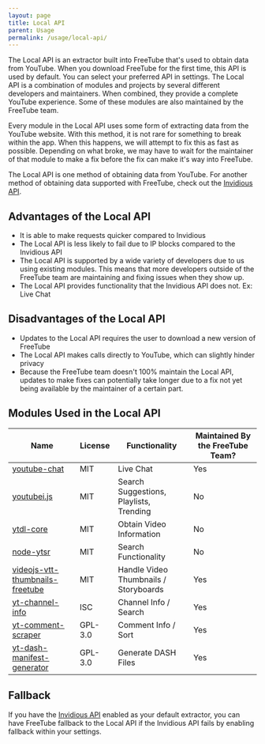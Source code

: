 ```yaml
---
layout: page
title: Local API
parent: Usage
permalink: /usage/local-api/
---
```


The Local API is an extractor built into FreeTube that's used to obtain data from YouTube. When you download FreeTube for the first time, this API is used by default. You can select your preferred API in settings. The Local API is a combination of modules and projects by several different developers and maintainers. When combined, they provide a complete YouTube experience. Some of these modules are also maintained by the FreeTube team.

Every module in the Local API uses some form of extracting data from the YouTube website. With this method, it is not rare for something to break within the app. When this happens, we will attempt to fix this as fast as possible. Depending on what broke, we may have to wait for the maintainer of that module to make a fix before the fix can make it's way into FreeTube.

The Local API is one method of obtaining data from YouTube. For another method of obtaining data supported with FreeTube, check out the [Invidious API](/usage/invidious-api).

## Advantages of the Local API

- It is able to make requests quicker compared to Invidious
- The Local API is less likely to fail due to IP blocks compared to the Invidious API
- The Local API is supported by a wide variety of developers due to us using existing modules. This means that more developers outside of the FreeTube team are maintaining and fixing issues when they show up.
- The Local API provides functionality that the Invidious API does not. Ex: Live Chat

## Disadvantages of the Local API

- Updates to the Local API requires the user to download a new version of FreeTube
- The Local API makes calls directly to YouTube, which can slightly hinder privacy
- Because the FreeTube team doesn't 100% maintain the Local API, updates to make fixes can potentially take longer due to a fix not yet being available by the maintainer of a certain part.

## Modules Used in the Local API

| Name                                                                                     | License | Functionality                           | Maintained By the FreeTube Team? |
| ---------------------------------------------------------------------------------------- | ------- | --------------------------------------- | -------------------------------- |
| [youtube-chat](https://github.com/FreeTubeApp/youtube-chat)                              | MIT     | Live Chat                               | Yes                              |
| [youtubei.js](https://github.com/LuanRT/YouTube.js)                                      | MIT     | Search Suggestions, Playlists, Trending | No                               |
| [ytdl-core](https://github.com/fent/node-ytdl-core)                                      | MIT     | Obtain Video Information                | No                               |
| [node-ytsr](https://github.com/TimeForANinja/node-ytsr)                                  | MIT     | Search Functionality                    | No                               |
| [videojs-vtt-thumbnails-freetube](https://github.com/FreeTubeApp/videojs-vtt-thumbnails) | MIT     | Handle Video Thumbnails / Storyboards   | Yes                              |
| [yt-channel-info](https://github.com/FreeTubeApp/yt-channel-info)                        | ISC     | Channel Info / Search                   | Yes                              |
| [yt-comment-scraper](https://github.com/FreeTubeApp/yt-comment-scraper)                  | GPL-3.0 | Comment Info / Sort                     | Yes                              |
| [yt-dash-manifest-generator](https://github.com/FreeTubeApp/yt-dash-manifest-generator)  | GPL-3.0 | Generate DASH Files                     | Yes                              |

## Fallback

If you have the [Invidious API](/usage/invidious-api) enabled as your default extractor, you can have FreeTube fallback to the Local API if the Invidious API fails by enabling fallback within your settings.
